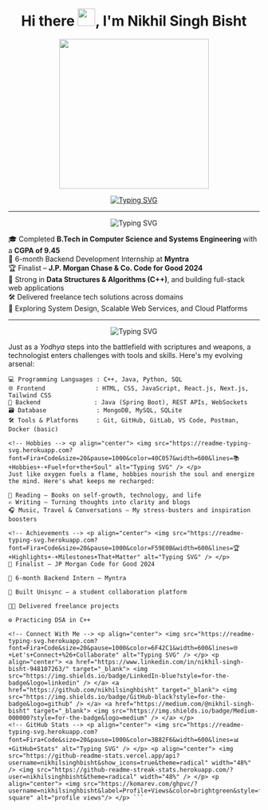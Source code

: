 <h1 align="center">Hi there <img src="https://media.giphy.com/media/hvRJCLFzcasrR4ia7z/giphy.gif" width="35px">, I'm Nikhil Singh Bisht</h1>

<p align="center">
  <img src="https://media.giphy.com/media/qgQUggAC3Pfv687qPC/giphy.gif" width="300" />
</p>

<p align="center">
  <a href="https://github.com/nikhilsinghbisht">
    <img src="https://readme-typing-svg.herokuapp.com?font=Fira+Code&size=22&pause=1000&color=F70000&width=500&lines=Thanks+for+visiting+my+profile!;Let's+connect+%26+build+amazing+things+%F0%9F%9A%80" alt="Typing SVG" />
  </a>
</p>

---

<!-- About Me -->
<p align="center">
  <img src="https://readme-typing-svg.herokuapp.com?font=Fira+Code&size=20&pause=1000&color=00C8FF&width=600&lines=🌱+About+Me+-+The+Journey+So+Far" alt="Typing SVG" />
</p>

🎓 Completed **B.Tech in Computer Science and Systems Engineering** with a **CGPA of 9.45**  
💼 6-month Backend Development Internship at **Myntra**  
🏆 Finalist – **J.P. Morgan Chase & Co. Code for Good 2024**  
🧠 Strong in **Data Structures & Algorithms (C++)**, and building full-stack web applications  
🛠️ Delivered freelance tech solutions across domains  
🚀 Exploring System Design, Scalable Web Services, and Cloud Platforms

---

<!-- Technical Skills -->
<p align="center">
  <img src="https://readme-typing-svg.herokuapp.com?font=Fira+Code&size=20&pause=1000&color=F70000&width=600&lines=⚔️+My+Technical+Arsenal+-+The+Warrior's+Weapons" alt="Typing SVG" />
</p>

Just as a *Yodhya* steps into the battlefield with scriptures and weapons, a technologist enters challenges with tools and skills. Here's my evolving arsenal:

```plaintext
💻 Programming Languages : C++, Java, Python, SQL
🌐 Frontend              : HTML, CSS, JavaScript, React.js, Next.js, Tailwind CSS
🧠 Backend               : Java (Spring Boot), REST APIs, WebSockets
🗃️ Database              : MongoDB, MySQL, SQLite
🛠️ Tools & Platforms     : Git, GitHub, GitLab, VS Code, Postman, Docker (basic)

<!-- Hobbies --> <p align="center"> <img src="https://readme-typing-svg.herokuapp.com?font=Fira+Code&size=20&pause=1000&color=40C057&width=600&lines=📚+Hobbies+-+Fuel+for+the+Soul" alt="Typing SVG" /> </p>
Just like oxygen fuels a flame, hobbies nourish the soul and energize the mind. Here's what keeps me recharged:

📖 Reading – Books on self-growth, technology, and life
✍️ Writing – Turning thoughts into clarity and blogs
🎧 Music, Travel & Conversations – My stress-busters and inspiration boosters

<!-- Achievements --> <p align="center"> <img src="https://readme-typing-svg.herokuapp.com?font=Fira+Code&size=20&pause=1000&color=F59E0B&width=600&lines=🏆+Highlights+-+Milestones+That+Matter" alt="Typing SVG" /> </p>
🏅 Finalist – JP Morgan Code for Good 2024

💼 6-month Backend Intern – Myntra

🚀 Built Unisync – a student collaboration platform

🧑‍💻 Delivered freelance projects

⚙️ Practicing DSA in C++

<!-- Connect With Me --> <p align="center"> <img src="https://readme-typing-svg.herokuapp.com?font=Fira+Code&size=20&pause=1000&color=6F42C1&width=600&lines=🌐+Let's+Connect+%26+Collaborate" alt="Typing SVG" /> </p> <p align="center"> <a href="https://www.linkedin.com/in/nikhil-singh-bisht-948107263/" target="_blank"> <img src="https://img.shields.io/badge/LinkedIn-blue?style=for-the-badge&logo=linkedin" /> </a> <a href="https://github.com/nikhilsinghbisht" target="_blank"> <img src="https://img.shields.io/badge/GitHub-black?style=for-the-badge&logo=github" /> </a> <a href="https://medium.com/@nikhil-singh-bisht" target="_blank"> <img src="https://img.shields.io/badge/Medium-000000?style=for-the-badge&logo=medium" /> </a> </p>
<!-- GitHub Stats --> <p align="center"> <img src="https://readme-typing-svg.herokuapp.com?font=Fira+Code&size=20&pause=1000&color=3B82F6&width=600&lines=📊+GitHub+Stats" alt="Typing SVG" /> </p> <p align="center"> <img src="https://github-readme-stats.vercel.app/api?username=nikhilsinghbisht&show_icons=true&theme=radical" width="48%" /> <img src="https://github-readme-streak-stats.herokuapp.com/?user=nikhilsinghbisht&theme=radical" width="48%" /> </p> <p align="center"> <img src="https://komarev.com/ghpvc/?username=nikhilsinghbisht&label=Profile+Views&color=brightgreen&style=flat-square" alt="profile views"/> </p> ```
